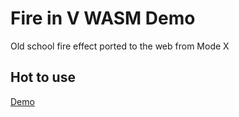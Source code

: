 # Fire in V WASM Demo
Old school fire effect ported to the web from Mode X

## Hot to use
[Demo](https://sewerynkaminski.github.io/Fire-in-V-WASM-Demo)
